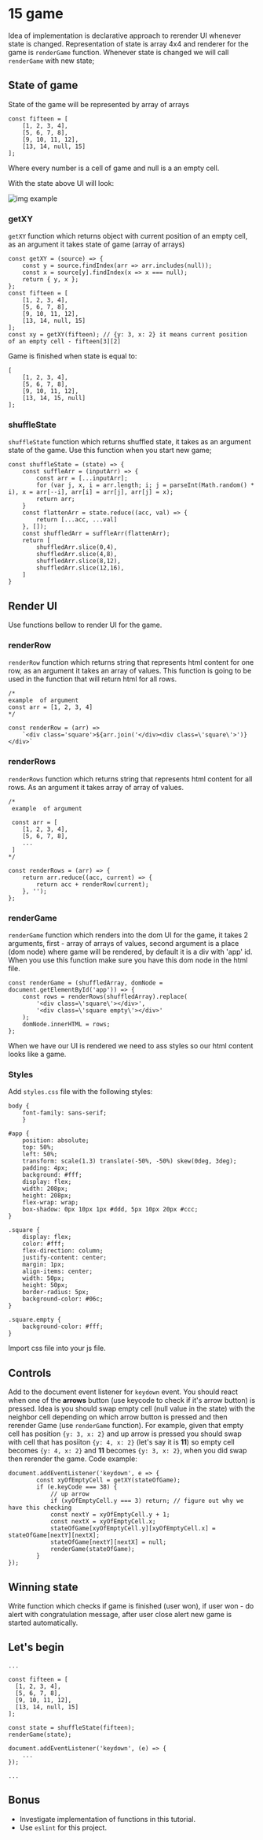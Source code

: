 # 15 game

Idea of implementation is declarative approach to rerender UI whenever state is changed. Representation of state is  array 4x4 and renderer for the game is `renderGame` function. Whenever state is changed we will call `renderGame` with new state;

## State of game
State of the game will be represented by array of arrays
```
const fifteen = [
	[1, 2, 3, 4],
	[5, 6, 7, 8],
	[9, 10, 11, 12],
	[13, 14, null, 15]
];
```
Where every number is a cell of game and null is a an empty cell.

With the state above UI will look:

![img example](./15example.png)

### getXY
`getXY` function which returns object with current position of an empty cell, as an argument it takes state of game (array of arrays)
```
const getXY = (source) => {
	const y = source.findIndex(arr => arr.includes(null));
	const x = source[y].findIndex(x => x === null);
	return { y, x };
};
const fifteen = [
	[1, 2, 3, 4],
	[5, 6, 7, 8],
	[9, 10, 11, 12],
	[13, 14, null, 15]
];
const xy = getXY(fifteen); // {y: 3, x: 2} it means current position of an empty cell - fifteen[3][2]
```

Game is finished when state is equal to:
```
[
	[1, 2, 3, 4],
	[5, 6, 7, 8],
	[9, 10, 11, 12],
	[13, 14, 15, null]
];
```
### shuffleState

`shuffleState` function which returns shuffled state, it takes as an argument state of the game. Use this function when you start new game;

```
const shuffleState = (state) => {
	const suffleArr = (inputArr) => {
		const arr = [...inputArr];
		for (var j, x, i = arr.length; i; j = parseInt(Math.random() * i), x = arr[--i], arr[i] = arr[j], arr[j] = x);
		return arr;
	}
	const flattenArr = state.reduce((acc, val) => {
		return [...acc, ...val]
	}, []);
	const shuffledArr = suffleArr(flattenArr);
	return [
		shuffledArr.slice(0,4),
		shuffledArr.slice(4,8),
		shuffledArr.slice(8,12),
		shuffledArr.slice(12,16),
	]
}
```

## Render UI
Use functions bellow to render UI for the game.
### renderRow
`renderRow` function which returns string that represents html content for one row, as an argument it takes an array of values. This function is going to be used in the function that will return html for all rows.
```
/*
example  of argument
const arr = [1, 2, 3, 4]
*/

const renderRow = (arr) =>
	`<div class='square'>${arr.join('</div><div class=\'square\'>')}</div>`
```
### renderRows
`renderRows` function which returns string that represents html content for all rows. As an argument it takes array of array of values.
```
/*
 example  of argument
 
 const arr = [
	[1, 2, 3, 4],
	[5, 6, 7, 8],
	...
 ]
*/

const renderRows = (arr) => {
	return arr.reduce((acc, current) => {
		return acc + renderRow(current);
	}, '');
};
```

### renderGame

`renderGame` function which renders into the dom UI for the game, it takes 2 arguments, first - array of arrays of values, second argument is a place (dom node) where game will be rendered, by default it is a div with 'app' id. When you use this function make sure you have this dom node in the html file.
```
const renderGame = (shuffledArray, domNode = document.getElementById('app')) => {
	const rows = renderRows(shuffledArray).replace(
		'<div class=\'square\'></div>',
		'<div class=\'square empty\'></div>'
	);
	domNode.innerHTML = rows;
};
```
When we have our UI is rendered we need to ass styles so our html content looks like a game.

### Styles

Add `styles.css` file with the following styles:

```
body {
	font-family: sans-serif;
	}
  
#app {
	position: absolute;
	top: 50%;
	left: 50%;
	transform: scale(1.3) translate(-50%, -50%) skew(0deg, 3deg);
	padding: 4px;
	background: #fff;
	display: flex;
	width: 208px;
	height: 208px;
	flex-wrap: wrap;
	box-shadow: 0px 10px 1px #ddd, 5px 10px 20px #ccc;
}

.square {
	display: flex;
	color: #fff;
	flex-direction: column;
	justify-content: center;
	margin: 1px;
	align-items: center;
	width: 50px;
	height: 50px;
	border-radius: 5px;
	background-color: #06c;
}

.square.empty {
	background-color: #fff;
}
```
Import css file into your js file.
## Controls
Add to the document event listener for `keydown` event. You should react when one of the **arrows** button (use keycode to check if it's arrow button) is pressed. Idea is you should swap empty cell (null value in the state) with the neighbor cell depending on which arrow button is pressed and then rerender Game (use `renderGame` function).
For example, given that empty cell has position `{y: 3, x: 2}` and up arrow is pressed you should swap with cell that has posiiton `{y: 4, x: 2}` (let's say it is **11**)  so empty cell becomes `{y: 4, x: 2}` and **11** becomes `{y: 3, x: 2}`, when you did swap then rerender the game.
Code example:
```
document.addEventListener('keydown', e => {
		const xyOfEmptyCell = getXY(stateOfGame);
		if (e.keyCode === 38) {
			// up arrow
			if (xyOfEmptyCell.y === 3) return; // figure out why we have this checking
			const nextY = xyOfEmptyCell.y + 1;
			const nextX = xyOfEmptyCell.x;
			stateOfGame[xyOfEmptyCell.y][xyOfEmptyCell.x] = stateOfGame[nextY][nextX];
			stateOfGame[nextY][nextX] = null;
			renderGame(stateOfGame);
		}
});
```

## Winning state

Write function which checks if game is finished (user won), if user won - do alert with congratulation message, after user close alert new game is started automatically.

## Let's begin
```
...

const fifteen = [
  [1, 2, 3, 4],
  [5, 6, 7, 8],
  [9, 10, 11, 12],
  [13, 14, null, 15]
];

const state = shuffleState(fifteen);
renderGame(state);

document.addEventListener('keydown', (e) => {
	...
});

...
```

## Bonus
* Investigate implementation of functions in this tutorial.
* Use `eslint` for this project.